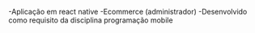 -Aplicação em react native
-Ecommerce (administrador)
-Desenvolvido como requisito da disciplina programação mobile
